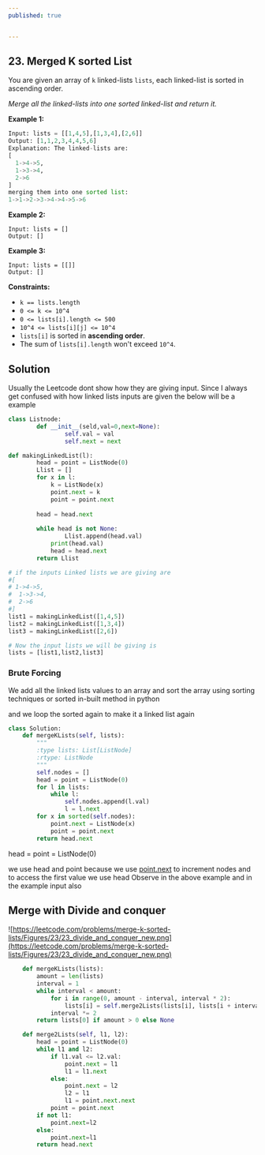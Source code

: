 ```yaml
---
published: true


---
```


## 23. Merged K sorted List

You are given an array of `k` linked-lists `lists`, each linked-list is sorted in ascending order.

*Merge all the linked-lists into one sorted linked-list and return it.*

**Example 1:**

```python
Input: lists = [[1,4,5],[1,3,4],[2,6]]
Output: [1,1,2,3,4,4,5,6]
Explanation: The linked-lists are:
[
  1->4->5,
  1->3->4,
  2->6
]
merging them into one sorted list:
1->1->2->3->4->4->5->6
```

**Example 2:**

```
Input: lists = []
Output: []
```

**Example 3:**

```
Input: lists = [[]]
Output: []
```

**Constraints:**

- `k == lists.length`
- `0 <= k <= 10^4`
- `0 <= lists[i].length <= 500`
- `10^4 <= lists[i][j] <= 10^4`
- `lists[i]` is sorted in **ascending order**.
- The sum of `lists[i].length` won't exceed `10^4`.

## Solution

Usually the Leetcode dont show how they are giving input. Since I always get confused with how linked lists inputs are given the below will be a example

```python
class Listnode:
		def __init__(seld,val=0,next=None):
				self.val = val
				self.next = next

def makingLinkedList(l):
		head = point = ListNode(0)
		Llist = []
		for x in l:
		    k = ListNode(x)
		    point.next = k
		    point = point.next
		
		head = head.next
		
		while head is not None:
				Llist.append(head.val)
		    print(head.val)
		    head = head.next
		return Llist

# if the inputs Linked lists we are giving are
#[
# 1->4->5,
#  1->3->4,
#  2->6
#]
list1 = makingLinkedList([1,4,5])
list2 = makingLinkedList([1,3,4])
list3 = makingLinkedList([2,6])

# Now the input lists we will be giving is
lists = [list1,list2,list3]
```

### Brute Forcing

We add all the linked lists values to an array and sort the array using sorting techniques or sorted in-built method in python

and we loop the sorted again to make it a linked list again

```python
class Solution:
    def mergeKLists(self, lists):
        """
        :type lists: List[ListNode]
        :rtype: ListNode
        """
        self.nodes = []
        head = point = ListNode(0)
        for l in lists:
            while l:
                self.nodes.append(l.val)
                l = l.next
        for x in sorted(self.nodes):
            point.next = ListNode(x)
            point = point.next
        return head.next
```

head = point = ListNode(0)

we use head and point because we use [point.next](http://point.next) to increment nodes and to access the first value we use head Observe in the above example and in the example input also



## Merge with Divide and conquer

![https://leetcode.com/problems/merge-k-sorted-lists/Figures/23/23_divide_and_conquer_new.png](https://leetcode.com/problems/merge-k-sorted-lists/Figures/23/23_divide_and_conquer_new.png)

```python
    def mergeKLists(lists):
        amount = len(lists)
        interval = 1
        while interval < amount:
            for i in range(0, amount - interval, interval * 2):
                lists[i] = self.merge2Lists(lists[i], lists[i + interval])
            interval *= 2
        return lists[0] if amount > 0 else None

    def merge2Lists(self, l1, l2):
        head = point = ListNode(0)
        while l1 and l2:
            if l1.val <= l2.val:
                point.next = l1
                l1 = l1.next
            else:
                point.next = l2
                l2 = l1
                l1 = point.next.next
            point = point.next
        if not l1:
            point.next=l2
        else:
            point.next=l1
        return head.next
```